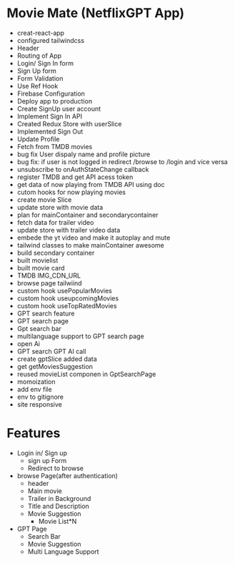  # Movie Mate (NetflixGPT App)
 - creat-react-app
 - configured tailwindcss
 - Header
 - Routing of App
 - Login/ Sign In form
 - Sign Up form
 - Form Validation
 - Use Ref Hook
 - Firebase Configuration
 - Deploy app to production
 - Create SignUp user account 
 - Implement Sign In API
 - Created Redux Store with userSlice
 - Implemented Sign Out
 - Update Profile
 - Fetch from TMDB movies
 - bug fix User dispaly name and profile picture
 - bug fix: if user is not logged in redirect /browse to /login and vice versa
 - unsubscribe to onAuthStateChange callback
 - register TMDB and get API acess token 
 - get data of now playing from TMDB API using doc
 - cutom hooks for now playing movies
 - create movie Slice
 - update store with movie data
 - plan for mainContainer and secondarycontainer
 - fetch data for trailer video
 - update store with trailer video data
 - embede the yt video and make it autoplay and mute
 - tailwind classes to make mainContainer awesome 
 - build secondary container
 - built movielist
 - built movie card
 - TMDB  IMG_CDN_URL
 - browse page tailwiind
 - custom hook usePopularMovies
 - custom hook useupcomingMovies
 - custom hook useTopRatedMovies
 - GPT search feature
 - GPT search page
 - Gpt search bar 
 - multilanguage support to GPT search page
 - open Ai 
 - GPT search GPT AI call
 - create gptSlice added data
 - get getMoviesSuggestion 
 - reused movieList componen in GptSearchPage
 - momoization
 - add env file 
 - env to gitignore
 - site responsive
  
 # Features
  - Login in/ Sign up
    - sign up Form
    - Redirect to browse
 - browse Page(after authentication)
    - header
    - Main movie
    - Trailer in Background
    - Title and Description
    - Movie Suggestion
      - Movie List*N
- GPT Page
    - Search Bar
    - Movie Suggestion
    - Multi Language Support
